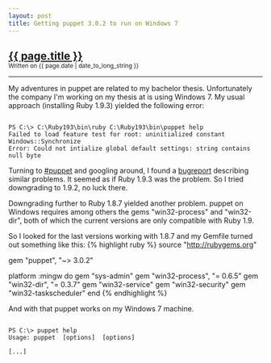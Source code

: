 ```yaml
---
layout: post
title: Getting puppet 3.0.2 to run on Windows 7
---
```

<h2 style="margin-bottom:0">
  <a href="{{ page.url }}">{{ page.title }}</a>
</h2>
<sub>Written on {{ page.date | date_to_long_string }}</sub><hr />

My adventures in puppet are related to my bachelor thesis. Unfortunately the company I'm working on my thesis at is using
Windows 7.
My usual approach (installing Ruby 1.9.3) yielded the following error:
<pre><code>
PS C:\> C:\Ruby193\bin\ruby C:\Ruby193\bin\puppet help
Failed to load feature test for root: uninitialized constant Windows::Synchronize
Error: Could not intialize global default settings: string contains null byte
</code></pre>

Turning to [#puppet](irc://irc.freenode.org/puppet) and googling around, I found a
[bugreport](http://projects.puppetlabs.com/issues/17010) describing similar problems.
It seemed as if Ruby 1.9.3 was the problem. So I tried downgrading to 1.9.2, no luck there.

Downgrading further to Ruby 1.8.7 yielded another problem. puppet on Windows requires among others the
gems "win32-process" and "win32-dir", both of which the current versions are only compatible with Ruby 1.9.

So I looked for the last versions working with 1.8.7 and my Gemfile turned out something like this:
{% highlight ruby %}
source "http://rubygems.org"

gem "puppet", "~> 3.0.2"

platform :mingw do
  gem "sys-admin"
  gem "win32-process", "= 0.6.5"
  gem "win32-dir", "= 0.3.7"
  gem "win32-service"
  gem "win32-security"
  gem "win32-taskscheduler"
end
{% endhighlight %}

And with that puppet works on my Windows 7 machine.
<pre><code>
PS C:\> puppet help
Usage: puppet <subcommand> [options] <action> [options]

[...]
</code></pre>
